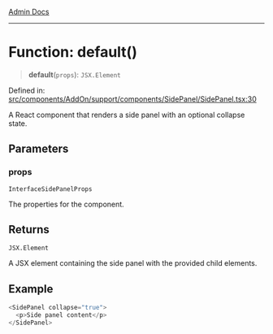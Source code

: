 [Admin Docs](/)

***

# Function: default()

> **default**(`props`): `JSX.Element`

Defined in: [src/components/AddOn/support/components/SidePanel/SidePanel.tsx:30](https://github.com/gautam-divyanshu/talawa-admin/blob/69cd9f147d3701d1db7821366b2c564d1fb49f77/src/components/AddOn/support/components/SidePanel/SidePanel.tsx#L30)

A React component that renders a side panel with an optional collapse state.

## Parameters

### props

`InterfaceSidePanelProps`

The properties for the component.

## Returns

`JSX.Element`

A JSX element containing the side panel with the provided child elements.

## Example

```ts
<SidePanel collapse="true">
  <p>Side panel content</p>
</SidePanel>
```
